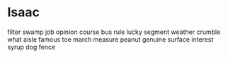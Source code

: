# Isaac
filter swamp job opinion course bus rule lucky segment weather crumble what aisle famous toe march measure peanut genuine surface interest syrup dog fence
